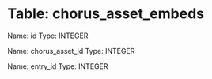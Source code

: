 Table: chorus_asset_embeds
==========================

Name: id
Type: INTEGER

Name: chorus_asset_id
Type: INTEGER

Name: entry_id
Type: INTEGER

